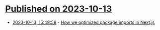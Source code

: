 # [Published on 2023-10-13](index.md)

* [2023-10-13, 15:48:58](https://lobste.rs/s/k6a8bs/how_we_optimized_package_imports_next_js) - [How we optimized package imports in Next.js](https://vercel.com/blog/how-we-optimized-package-imports-in-next-js)
